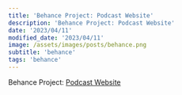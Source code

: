 ```yaml
---
title: 'Behance Project: Podcast Website'
description: 'Behance Project: Podcast Website'
date: '2023/04/11'
modified_date: '2023/04/11'
image: /assets/images/posts/behance.png
subtitle: 'behance'
tags: 'behance'
---
```


Behance Project: [Podcast Website](https://www.behance.net/gallery/30680861/Podcast-Website)
